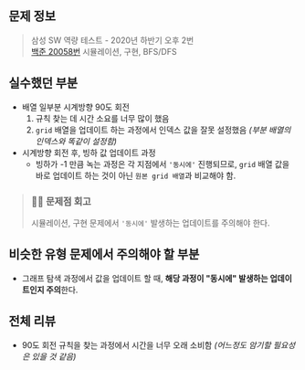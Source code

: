## 문제 정보

> 삼성 SW 역량 테스트 - 2020년 하반기 오후 2번  
> [백준 20058번](https://www.acmicpc.net/problem/20058)
> 시뮬레이션, 구현, BFS/DFS

## 실수했던 부분

- 배열 일부분 시계방향 90도 회전
  1. 규칙 찾는 데 시간 소요를 너무 많이 했음
  2. `grid` 배열을 업데이트 하는 과정에서 인덱스 값을 잘못 설정했음 _(부분 배열의 인덱스와 똑같이 설정함)_
- 시계방향 회전 후, 빙하 값 업데이트 과정
  - 빙하가 -1 만큼 녹는 과정은 각 지점에서 `'동시에'` 진행되므로, `grid` 배열 값을 바로 업데이트 하는 것이 아닌 `원본 grid 배열`과 비교해야 함.

> ### ✍🏻 문제점 회고
>
> 시뮬레이션, 구현 문제에서 `'동시에'` 발생하는 업데이트를 주의해야 한다.

## 비슷한 유형 문제에서 주의해야 할 부분

- 그래프 탐색 과정에서 값을 업데이트 할 때, **해당 과정이 "동시에" 발생하는 업데이트인지 주의**한다.

## 전체 리뷰

- 90도 회전 규칙을 찾는 과정에서 시간을 너무 오래 소비함 _(어느정도 암기할 필요성은 있을 것 같음)_
